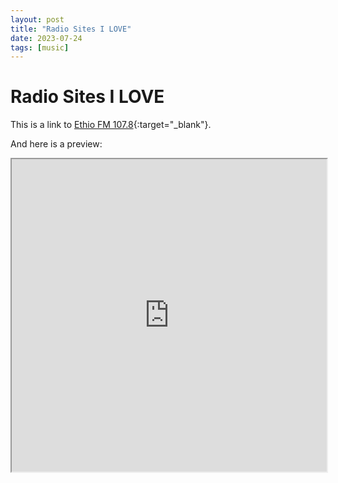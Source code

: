 ```yaml
---
layout: post
title: "Radio Sites I LOVE"
date: 2023-07-24
tags: [music]
---
```


# Radio Sites I LOVE

This is a link to [Ethio FM 107.8](https://radio.garden/listen/ethio-fm-107-8/StmwUVGt){:target="_blank"}.

And here is a preview:

<iframe src="https://radio.garden/listen/ethio-fm-107-8/StmwUVGt" width="100%" height="500">
</iframe>
